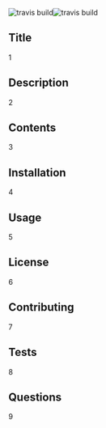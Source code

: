 ![travis build](https://img.shields.io/github/last-commit/Haplescent/good-readme-v2.svg)![travis build](https://img.shields.io/github/contributors/Haplescent/good-readme-v2.svg)  
## Title  
1  
## Description  
2  
## Contents  
3  
## Installation  
4  
## Usage  
5  
## License  
6  
## Contributing  
7  
## Tests  
8  
## Questions  
9  
